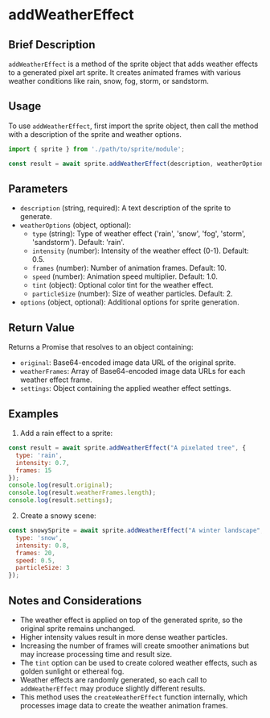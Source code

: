 # addWeatherEffect

## Brief Description
`addWeatherEffect` is a method of the sprite object that adds weather effects to a generated pixel art sprite. It creates animated frames with various weather conditions like rain, snow, fog, storm, or sandstorm.

## Usage
To use `addWeatherEffect`, first import the sprite object, then call the method with a description of the sprite and weather options.

```javascript
import { sprite } from './path/to/sprite/module';

const result = await sprite.addWeatherEffect(description, weatherOptions, options);
```

## Parameters
- `description` (string, required): A text description of the sprite to generate.
- `weatherOptions` (object, optional):
  - `type` (string): Type of weather effect ('rain', 'snow', 'fog', 'storm', 'sandstorm'). Default: 'rain'.
  - `intensity` (number): Intensity of the weather effect (0-1). Default: 0.5.
  - `frames` (number): Number of animation frames. Default: 10.
  - `speed` (number): Animation speed multiplier. Default: 1.0.
  - `tint` (object): Optional color tint for the weather effect.
  - `particleSize` (number): Size of weather particles. Default: 2.
- `options` (object, optional): Additional options for sprite generation.

## Return Value
Returns a Promise that resolves to an object containing:
- `original`: Base64-encoded image data URL of the original sprite.
- `weatherFrames`: Array of Base64-encoded image data URLs for each weather effect frame.
- `settings`: Object containing the applied weather effect settings.

## Examples

1. Add a rain effect to a sprite:
```javascript
const result = await sprite.addWeatherEffect("A pixelated tree", {
  type: 'rain',
  intensity: 0.7,
  frames: 15
});
console.log(result.original);
console.log(result.weatherFrames.length);
console.log(result.settings);
```

2. Create a snowy scene:
```javascript
const snowySprite = await sprite.addWeatherEffect("A winter landscape", {
  type: 'snow',
  intensity: 0.8,
  frames: 20,
  speed: 0.5,
  particleSize: 3
});
```

## Notes and Considerations
- The weather effect is applied on top of the generated sprite, so the original sprite remains unchanged.
- Higher intensity values result in more dense weather particles.
- Increasing the number of frames will create smoother animations but may increase processing time and result size.
- The `tint` option can be used to create colored weather effects, such as golden sunlight or ethereal fog.
- Weather effects are randomly generated, so each call to `addWeatherEffect` may produce slightly different results.
- This method uses the `createWeatherEffect` function internally, which processes image data to create the weather animation frames.